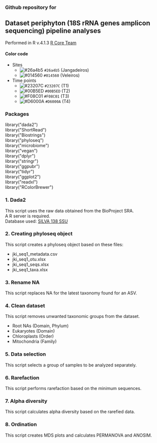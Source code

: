 ### Github repository for 

## Dataset periphyton (18S rRNA genes amplicon sequencing) pipeline analyses
Performed in R v.4.1.3 [R Core Team](https://www.r-project.org)

#### Color code
- Sites
  - ![#26a4b5](https://placehold.co/15x15/26a4b5/26a4b5.png) `#26a4b5` (Jangadeiros)
  - ![#014560](https://placehold.co/15x15/014560/014560.png) `#014560` (Veleiros)
- Time points
  - ![#23207C](https://placehold.co/15x15/23207C/23207C.png) `#23207C` (T1)
  - ![#00B5ED](https://placehold.co/15x15/00B5ED/00B5ED.png) `#00B5ED` (T2)
  - ![#F08C01](https://placehold.co/15x15/F08C01/F08C01.png) `#F08C01` (T3)
  - ![#D6000A](https://placehold.co/15x15/D6000A/D6000A.png) `#D6000A` (T4)
   


### Packages
library("dada2")\
library("ShortRead")\
library("Biostrings")\
library("phyloseq")\
library("microbiome")\
library("vegan")\
library("dplyr")\
library("stringr")\
library("ggpubr")\
library("tidyr")\
library("ggplot2")\
library("readxl")\
library("RColorBrewer")
  
### 1. Dada2
This script uses the raw data obtained from the BioProject SRA.\
A R server is required. \
Database used: [SILVA 138 SSU](https://www.arb-silva.de/documentation/release-138/)

### 2. Creating phyloseq object
This script creates a phyloseq object based on these files:

- jki_seq1_metadata.csv
- jki_seq1_otu.xlsx
- jki_seq1_seqs.xlsx
- jki_seq1_taxa.xlsx

### 3. Rename NA
This script replaces NA for the latest taxonomy found for an ASV.

### 4. Clean dataset
This script removes unwanted taxonomic groups from the dataset.
- Root NAs (Domain, Phylum)
- Eukaryotes (Domain)
- Chloroplasts (Order)
- Mitochondria (Family)

### 5. Data selection
This script selects a group of samples to be analyzed separately.

### 6. Rarefaction
This script performs rarefaction based on the minimum sequences.

### 7. Alpha diversity
This script calculates alpha diversity based on the rarefied data.

### 8. Ordination 
This script creates MDS plots and calculates PERMANOVA and ANOSIM.

